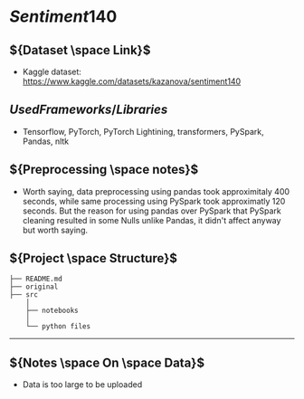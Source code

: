 # ${Sentiment140}$
## ${Dataset \space Link}$
* Kaggle dataset: https://www.kaggle.com/datasets/kazanova/sentiment140
## ${Used Frameworks/Libraries}$
* Tensorflow, PyTorch, PyTorch Lightining, transformers, PySpark, Pandas, nltk
## ${Preprocessing \space notes}$
* Worth saying, data preprocessing using pandas took approximitaly 400 seconds, while same processing using PySpark took approximatly 120 seconds. But the reason for using pandas over PySpark that PySpark cleaning resulted in some Nulls unlike Pandas, it didn't affect anyway but worth saying.
## ${Project \space Structure}$
    ├── README.md          
    ├── original           
    ├── src
        │
        ├── notebooks      
        │
        └── python files
--------
## ${Notes \space On \space Data}$
* Data is too large to be uploaded
